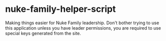 # nuke-family-helper-script
Making things easier for Nuke Family leadership. Don't bother trying to use this application unless you have leader permissions, you are required to use special keys generated from the site.
